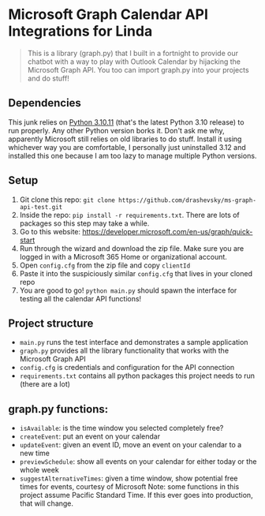 # Microsoft Graph Calendar API Integrations for Linda

> This is a library (graph.py) that I built  in a fortnight to provide our chatbot with a way to play with Outlook Calendar by hijacking the Microsoft Graph API. You too can import graph.py into your projects and do stuff!

## Dependencies
This junk relies on [Python 3.10.11](https://www.python.org/downloads/release/python-31011/) (that's the latest Python 3.10 release) to run properly. Any other Python version borks it. Don't ask me why, apparently Microsoft still relies on old libraries to do stuff. Install it using whichever way you are comfortable, I personally just uninstalled 3.12 and installed this one because I am too lazy to manage multiple Python versions.
 
## Setup
1. Git clone this repo: `git clone https://github.com/drashevsky/ms-graph-api-test.git`
2. Inside the repo: `pip install -r requirements.txt`. There are lots of packages so this step may take a while.
3. Go to this website: https://developer.microsoft.com/en-us/graph/quick-start
4. Run through the wizard and download the zip file. Make sure you are logged in with a Microsoft 365 Home or organizational account.
5. Open `config.cfg` from the zip file and copy `clientId`
6. Paste it into the suspiciously similar `config.cfg` that lives in your cloned repo
7. You are good to go! `python main.py` should spawn the interface for testing all the calendar API functions!

## Project structure
- `main.py` runs the test interface and demonstrates a sample application
- `graph.py` provides all the library functionality that works with the Microsoft Graph API
- `config.cfg` is credentials and configuration for the API connection
- `requirements.txt` contains all python packages this project needs to run (there are a lot)

## graph.py functions:
- `isAvailable`: is the time window you selected completely free?
- `createEvent`: put an event on your calendar
- `updateEvent`: given an event ID, move an event on your calendar to a new time
- `previewSchedule`: show all events on your calendar for either today or the whole week
- `suggestAlternativeTimes`: given a time window, show potential free times for events, courtesy of Microsoft
Note: some functions in this project assume Pacific Standard Time. If this ever goes into production, that will change.
